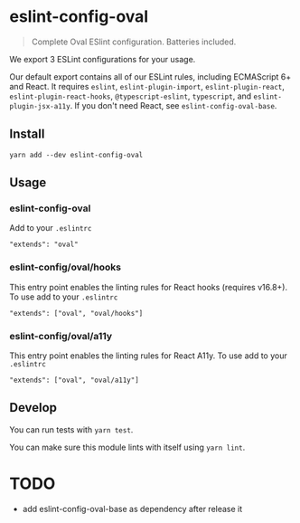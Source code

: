 # eslint-config-oval

> Complete Oval ESlint configuration. Batteries included.

We export 3 ESLint configurations for your usage.

Our default export contains all of our ESLint rules, including ECMAScript 6+ and React. It requires `eslint`, `eslint-plugin-import`, `eslint-plugin-react`, `eslint-plugin-react-hooks`, `@typescript-eslint`, `typescript`, and `eslint-plugin-jsx-a11y`. If you don't need React, see `eslint-config-oval-base`.

## Install

```
yarn add --dev eslint-config-oval
```

## Usage

### eslint-config-oval

Add to your `.eslintrc`
```
"extends": "oval"
```

### eslint-config/oval/hooks

This entry point enables the linting rules for React hooks (requires v16.8+).
To use add to your `.eslintrc`
```
"extends": ["oval", "oval/hooks"]
```

### eslint-config/oval/a11y

This entry point enables the linting rules for React A11y.
To use add to your `.eslintrc`
```
"extends": ["oval", "oval/a11y"]
```

## Develop

You can run tests with `yarn test`.

You can make sure this module lints with itself using `yarn lint`.


# TODO

- add eslint-config-oval-base as dependency after release it
